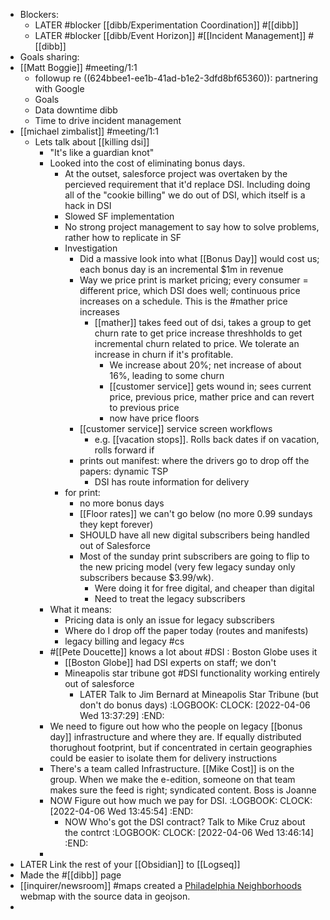 - Blockers:
	- LATER #blocker [[dibb/Experimentation Coordination]] #[[dibb]]
	- LATER #blocker [[dibb/Event Horizon]] #[[Incident Management]] #[[dibb]]
- Goals sharing:
- [[Matt Boggie]] #meeting/1:1
	- followup re ((624bbee1-ee1b-41ad-b1e2-3dfd8bf65360)): partnering with Google
	- Goals
	- Data downtime dibb
	- Time to drive incident management
- [[michael zimbalist]] #meeting/1:1
	- Lets talk about [[killing dsi]]
		- "It's like a guardian knot"
		- Looked into the cost of eliminating bonus days.
			- At the outset, salesforce project was overtaken by the percieved requirement that it'd replace DSI. Including doing all of the "cookie billing" we do out of DSI, which itself is a hack in DSI
			- Slowed SF implementation
			- No strong project management to say how to solve problems, rather how to replicate in SF
			- Investigation
				- Did a massive look into what [[Bonus Day]] would cost us; each bonus day is an incremental $1m in revenue
				- Way we price print is market pricing; every consumer = different price, which DSI does well; continuous price increases on a schedule. This is the #mather price increases
					- [[mather]] takes feed out of dsi, takes a group to get churn rate to get price increase threshholds to get incremental churn related to price. We tolerate an increase in churn if it's profitable.
						- We increase about 20%; net increase of about 16%, leading to some churn
						- [[customer service]] gets wound in; sees current price, previous price, mather price and can revert to previous price
						- now have price floors
				- [[customer service]] service screen workflows
					- e.g. [[vacation stops]]. Rolls back dates if on vacation, rolls forward if
				- prints out manifest: where the drivers go to drop off the papers: dynamic TSP
					- DSI has route information for delivery
			- for print:
				- no more bonus days
				- [[Floor rates]] we can't go below (no more 0.99 sundays they kept forever)
				- SHOULD have all new digital subscribers being handled out of Salesforce
				- Most of the sunday print subscribers are going to flip to the new pricing model (very few legacy sunday only subscribers because $3.99/wk).
					- Were doing it for free digital, and cheaper than digital
					- Need to treat the legacy subscribers
		- What it means:
			- Pricing data is only an issue for legacy subscribers
			- Where do I drop off the paper today (routes and manifests)
			- legacy billing and legacy #cs
		- #[[Pete Doucette]] knows a lot about #DSI : Boston Globe uses it
			- [[Boston Globe]] had DSI experts on staff; we don't
			- Mineapolis star tribune got #DSI functionality working entirely out of salesforce
				- LATER Talk to Jim Bernard at Mineapolis Star Tribune (but don't do bonus days)
				  :LOGBOOK:
				  CLOCK: [2022-04-06 Wed 13:37:29]
				  :END:
		- We need to figure out how who the people on legacy [[bonus day]] infrastructure and where they are. If equally distributed thorughout footprint, but if concentrated in certain geographies could be easier to isolate them for delivery instructions
		- There's a team called Infrastructure. [[Mike Cost]] is on the group. When we make the e-edition, someone on that team makes sure the feed is right; syndicated content. Boss is Joanne <something>
		- NOW Figure out how much we pay for DSI.
		  :LOGBOOK:
		  CLOCK: [2022-04-06 Wed 13:45:54]
		  :END:
			- NOW Who's got the DSI contract? Talk to Mike Cruz about the contrct
			  :LOGBOOK:
			  CLOCK: [2022-04-06 Wed 13:46:14]
			  :END:
		-
- LATER Link the rest of your [[Obsidian]] to [[Logseq]]
- Made the #[[dibb]] page
- [[inquirer/newsroom]] #maps created a [Philadelphia Neighborhoods](https://www.dvrpc.org/webmaps/pin/index.htm) webmap with the source data in geojson.
-